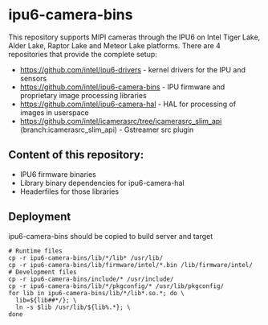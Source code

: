 # ipu6-camera-bins

This repository supports MIPI cameras through the IPU6 on Intel Tiger Lake, Alder Lake, Raptor Lake and Meteor Lake platforms.
There are 4 repositories that provide the complete setup:

- https://github.com/intel/ipu6-drivers - kernel drivers for the IPU and sensors
- https://github.com/intel/ipu6-camera-bins - IPU firmware and proprietary image processing libraries
- https://github.com/intel/ipu6-camera-hal - HAL for processing of images in userspace
- https://github.com/intel/icamerasrc/tree/icamerasrc_slim_api (branch:icamerasrc_slim_api) - Gstreamer src plugin

## Content of this repository:
- IPU6 firmware binaries
- Library binary dependencies for ipu6-camera-hal
- Headerfiles for those libraries

## Deployment
ipu6-camera-bins should be copied to build server and target
```
# Runtime files
cp -r ipu6-camera-bins/lib/*/lib* /usr/lib/
cp -r ipu6-camera-bins/lib/firmware/intel/*.bin /lib/firmware/intel/
# Development files
cp -r ipu6-camera-bins/include/* /usr/include/
cp -r ipu6-camera-bins/lib/*/pkgconfig/* /usr/lib/pkgconfig/
for lib in ipu6-camera-bins/lib/*/lib*.so.*; do \
  lib=${lib##*/}; \
  ln -s $lib /usr/lib/${lib%.*}; \
done
```

